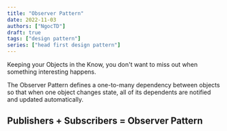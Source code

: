 ```yaml
---
title: "Observer Pattern"
date: 2022-11-03
authors: ["NgocTD"]
draft: true
tags: ["design pattern"]
series: ["head first design pattern"]
---
```


Keeping your Objects in the Know, you don't want to miss out when something interesting happens.

The Observer Pattern defines a one-to-many dependency between objects so that when one object changes state, all of its dependents are notified and updated automatically.

## Publishers + Subscribers = Observer Pattern
